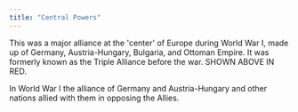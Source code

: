 ```yaml
---
title: "Central Powers"
---
```

This was a major alliance at the 'center' of Europe during World War I, made up of Germany, Austria-Hungary, Bulgaria, and Ottoman Empire. It was formerly known as the Triple Alliance before the war. SHOWN ABOVE IN RED.

In World War I the alliance of Germany and Austria-Hungary and other nations allied with them in opposing the Allies.

